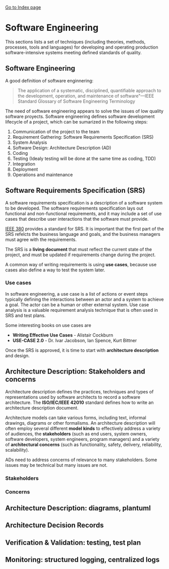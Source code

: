 [Go to Index page](https://github.com/Catacrockers/WikiTocha/blob/master/en/INDEX.md)

# Software Engineering

This sections lists a set of techniques (including theories, methods, processes, tools and languages) for developing and operating production software-intensive systems meeting defined standards of quality.

## Software Engineering
A good definition of software enginnering:

> The application of a systematic, disciplined, quantifiable approach to the development, operation, and maintenance of software"—IEEE Standard Glossary of Software Engineering Terminology

The need of software engineering appears to solve the issues of low quality software proyects. Software engineering defines software development lifecycle of a project, which can be sumarized in the following steps:

1. Communication of the project to the team
2. Requirement Gathering: Software Requirements Specification (SRS)
3. System Analysis 
4. Software Design: Architecture Description (AD)
5. Coding 
6. Testing (Idealy testing will be done at the same time as coding, TDD) 
7. Integration 
8. Deployment 
9. Operations and maintenance 


## Software Requirements Specification (SRS)

A software requirements specification is a description of a software system to be developed. The software requirements specification lays out functional and non-functional requirements, and it may include a set of use cases that describe user interactions that the software must provide.

[IEEE 380](http://www.cse.msu.edu/~cse870/IEEEXplore-SRS-template.pdf) provides a standard for SRS. It is important that the first part of the SRS refelcts the business language and goals, and the business managers must agree with the requirements. 

The SRS is a **living document** that must reflect the current state of the project, and must be updated if requirements change during the project.

A common way of writing requirements is using **use cases**, because use cases also define a way to test the system later.

### Use cases

In software engineering, a use case is a list of actions or event steps typically defining the interactions between an actor and a system to achieve a goal. The actor can be a human or other external system. Use case analysis is a valuable requirement analysis technique that is often used in SRS and test plans. 

Some interesting books on use cases are
+ **Writing Effective Use Cases** - Alistair Cockburn
+ **USE-CASE 2.0** - Dr. Ivar Jacobson, Ian Spence, Kurt Bittner

Once the SRS is approved, it is time to start with **architecture description** and design.


## Architecture Description: Stakeholders and concerns

Architecture description defines the practices, techniques and types of representations used by software architects to record a software architecture. The **ISO/IEC/IEEE 42010** standard defines how to write an architecture description document.

Architecture models can take various forms, including text, informal drawings, diagrams or other formalisms. An architecture description will often employ several different **model kinds** to effectively address a variety of audiences, the **stakeholders** (such as end users, system owners, software developers, system engineers, program managers) and a variety of **architectural concerns** (such as functionality, safety, delivery, reliability, scalability).

ADs need to address concerns of relevance to many stakeholders. Some issues may be technical but many issues are not.

### Stakeholders

### Concerns

## Architecture Description: diagrams, plantuml

## Architecture Decision Records

## Verification & Validation: testing, test plan

## Monitoring: structured logging, centralized logs

